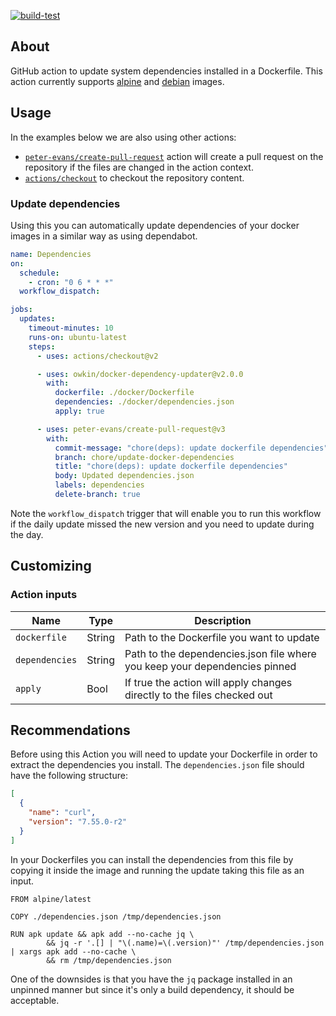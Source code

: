 [![build-test](https://github.com/owkin/docker-dependency-updater/actions/workflows/test.yml/badge.svg?branch=main&style=flat-square)](https://github.com/owkin/docker-dependency-updater/actions/workflows/test.yml)

## About

GitHub action to update system dependencies installed in a Dockerfile.
This action currently supports [alpine](https://hub.docker.com/_/alpine) and [debian](https://hub.docker.com/_/debian) images.

## Usage

In the examples below we are also using other actions:
 - [`peter-evans/create-pull-request`](https://github.com/peter-evans/create-pull-request) action will create a pull request on the repository if the files are changed in the action context.
 - [`actions/checkout`](https://github.com/actions/checkout/) to checkout the repository content.

### Update dependencies

Using this you can automatically update dependencies of your docker images in a similar way as using dependabot.

```yaml
name: Dependencies
on:
  schedule:
    - cron: "0 6 * * *"
  workflow_dispatch:

jobs:
  updates:
    timeout-minutes: 10
    runs-on: ubuntu-latest
    steps:
      - uses: actions/checkout@v2

      - uses: owkin/docker-dependency-updater@v2.0.0
        with:
          dockerfile: ./docker/Dockerfile
          dependencies: ./docker/dependencies.json
          apply: true

      - uses: peter-evans/create-pull-request@v3
        with:
          commit-message: "chore(deps): update dockerfile dependencies"
          branch: chore/update-docker-dependencies
          title: "chore(deps): update dockerfile dependencies"
          body: Updated dependencies.json
          labels: dependencies
          delete-branch: true
```

Note the `workflow_dispatch` trigger that will enable you to run this workflow if the daily update missed the new version and you need to update during the day.

## Customizing

### Action inputs

| Name           | Type   | Description |
| ---            | ---    | ---         |
| `dockerfile`   | String | Path to the Dockerfile you want to update |
| `dependencies` | String | Path to the dependencies.json file where you keep your dependencies pinned |
| `apply`        | Bool   | If true the action will apply changes directly to the files checked out |

## Recommendations

Before using this Action you will need to update your Dockerfile in order to extract the dependencies you install.
The `dependencies.json` file should have the following structure:
```json
[
  {
    "name": "curl",
    "version": "7.55.0-r2"
  }
]
```

In your Dockerfiles you can install the dependencies from this file by copying it inside the image and running the update taking this file as an input.

```docker
FROM alpine/latest

COPY ./dependencies.json /tmp/dependencies.json

RUN apk update && apk add --no-cache jq \
        && jq -r '.[] | "\(.name)=\(.version)"' /tmp/dependencies.json | xargs apk add --no-cache \
        && rm /tmp/dependencies.json
```

One of the downsides is that you have the `jq` package installed in an unpinned manner but since it's only a build dependency, it should be acceptable.


